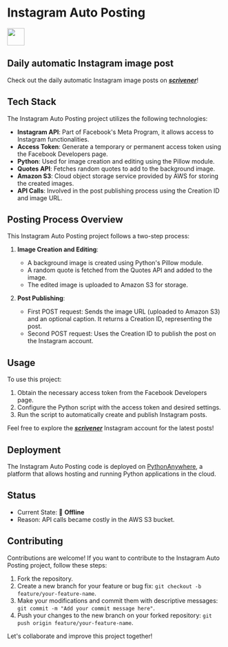 # Instagram Auto Posting

<img src="https://upload.wikimedia.org/wikipedia/commons/thumb/9/95/Instagram_logo_2022.svg/1200px-Instagram_logo_2022.svg.png" width="40"/>

## Daily automatic Instagram image post
Check out the daily automatic Instagram image posts on [___scrivener___](https://www.instagram.com/___scrivener___/)!

## Tech Stack
The Instagram Auto Posting project utilizes the following technologies:

- **Instagram API**: Part of Facebook's Meta Program, it allows access to Instagram functionalities.
- **Access Token**: Generate a temporary or permanent access token using the Facebook Developers page.
- **Python**: Used for image creation and editing using the Pillow module.
- **Quotes API**: Fetches random quotes to add to the background image.
- **Amazon S3**: Cloud object storage service provided by AWS for storing the created images.
- **API Calls**: Involved in the post publishing process using the Creation ID and image URL.

## Posting Process Overview
This Instagram Auto Posting project follows a two-step process:

1. **Image Creation and Editing**: 
   - A background image is created using Python's Pillow module.
   - A random quote is fetched from the Quotes API and added to the image.
   - The edited image is uploaded to Amazon S3 for storage.

2. **Post Publishing**:
   - First POST request: Sends the image URL (uploaded to Amazon S3) and an optional caption. It returns a Creation ID, representing the post.
   - Second POST request: Uses the Creation ID to publish the post on the Instagram account.

## Usage
To use this project:
1. Obtain the necessary access token from the Facebook Developers page.
2. Configure the Python script with the access token and desired settings.
3. Run the script to automatically create and publish Instagram posts.

Feel free to explore the [___scrivener___](https://www.instagram.com/___scrivener___/) Instagram account for the latest posts!

## Deployment
The Instagram Auto Posting code is deployed on [PythonAnywhere](https://www.pythonanywhere.com/), a platform that allows hosting and running Python applications in the cloud.

## Status
- Current State: :red_circle: **Offline**
- Reason: API calls became costly in the AWS S3 bucket.

## Contributing
Contributions are welcome! If you want to contribute to the Instagram Auto Posting project, follow these steps:
1. Fork the repository.
2. Create a new branch for your feature or bug fix: `git checkout -b feature/your-feature-name`.
3. Make your modifications and commit them with descriptive messages: `git commit -m "Add your commit message here"`.
4. Push your changes to the new branch on your forked repository: `git push origin feature/your-feature-name`.

Let's collaborate and improve this project together!
